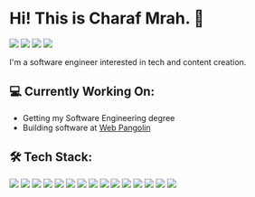 # Hi! This is Charaf Mrah. 👋 

<p align="left">
<a href="https://charafmrah.com"><img src="https://img.shields.io/badge/-charafmrah.com-3423A6?style=flat&logo=Google-Chrome&logoColor=white"/></a>
<a href="https://www.linkedin.com/in/charafmrah/"><img src="https://img.shields.io/badge/-Charaf%20Mrah-0077B5?style=flat&logo=Linkedin&logoColor=white"/></a>
<a href="mailto:charaf4charaf@gmail.com"><img src="https://img.shields.io/badge/-charaf4charaf@gmail.com-D14836?style=flat&logo=Gmail&logoColor=white"/></a>
<a href="https://instagram.com/charafmrah"><img src="https://img.shields.io/badge/-@charafmrah-E4405F?style=flat&logo=Instagram&logoColor=white"/></a>
</p>

I'm a software engineer interested in tech and content creation.

## 💻 Currently Working On:
* Getting my Software Engineering degree
* Building software at [Web Pangolin](https://webpangolin.com)

## 🛠 Tech Stack:
<p align="left">
  <a><img src="https://img.shields.io/badge/-PHP-05122A?style=flat&logo=PHP"/></a>
  <a><img src="https://img.shields.io/badge/-JavaScript-05122A?style=flat&logo=javascript"/></a>
  <a><img src="https://img.shields.io/badge/-Android-05122A?style=flat-square&logo=android"/></a>
  <a><img src="https://img.shields.io/badge/-Kotlin-05122A?style=flat-square&logo=kotlin"/></a>
  <a><img src="https://img.shields.io/badge/-java-05122A?style=flat-square&logo=java"/></a>
  <a><img src="https://img.shields.io/badge/-MySQL-05122A?style=flat-square&logo=mysql"/></a>
  <a><img src="https://img.shields.io/badge/-Dart-05122A?style=flat-square&logo=dart"/></a>
  <a><img src="https://img.shields.io/badge/-Wordpress-05122A?style=flat-square&logo=wordpress"/></a>
  <a><img src="https://img.shields.io/badge/-Python-05122A?style=flat&logo=python"/></a>
  <a><img src="https://img.shields.io/badge/-Flutter-05122A?style=flat&logo=flutter"/></a>
  <a><img src="https://img.shields.io/badge/-Bootstrap-05122A?style=flat&logo=bootstrap&logoColor=563D7C"/></a>
  <a><img src="https://img.shields.io/badge/-HTML-05122A?style=flat&logo=HTML5"/></a>
  <a><img src="https://img.shields.io/badge/-sqlite-05122A?style=flat&logo=sqlite"/></a>
  <a><img src="https://img.shields.io/badge/-CSS-05122A?style=flat&logo=CSS3&logoColor=1572B6"/></a>
  <a><img src="https://img.shields.io/badge/-Git-05122A?style=flat&logo=git"/></a>
</p>

